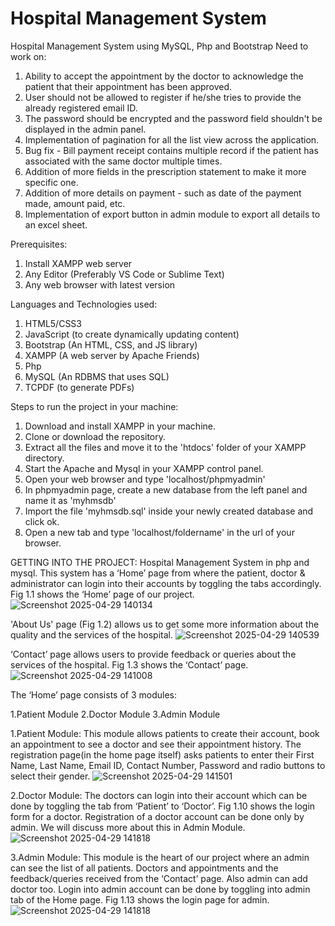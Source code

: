 # Hospital Management System
Hospital Management System using MySQL, Php and Bootstrap
Need to work on:
1. Ability to accept the appointment by the doctor to acknowledge the patient that their appointment has been approved.
2. User should not be allowed to register if he/she tries to provide the already registered email ID.
3. The password should be encrypted and the password field shouldn't be displayed in the admin panel.
4. Implementation of pagination for all the list view across the application.
5. Bug fix - Bill payment receipt contains multiple record if the patient has associated with the same doctor multiple times.
6. Addition of more fields in the prescription statement to make it more specific one.
7. Addition of more details on payment - such as date of the payment made, amount paid, etc.
8. Implementation of export button in admin module to export all details to an excel sheet.

Prerequisites:
1. Install XAMPP web server
2. Any Editor (Preferably VS Code or Sublime Text)
3. Any web browser with latest version

Languages and Technologies used:
1. HTML5/CSS3
2. JavaScript (to create dynamically updating content)
3. Bootstrap (An HTML, CSS, and JS library)
4. XAMPP (A web server by Apache Friends)
5. Php
6. MySQL (An RDBMS that uses SQL)
7. TCPDF (to generate PDFs)

Steps to run the project in your machine:
1. Download and install XAMPP in your machine.
2. Clone or download the repository.
3. Extract all the files and move it to the 'htdocs' folder of your XAMPP directory.
4. Start the Apache and Mysql in your XAMPP control panel.
5. Open your web browser and type 'localhost/phpmyadmin'
6. In phpmyadmin page, create a new database from the left panel and name it as 'myhmsdb'
7. Import the file 'myhmsdb.sql' inside your newly created database and click ok.
8. Open a new tab and type 'localhost/foldername' in the url of your browser.

GETTING INTO THE PROJECT:
Hospital Management System in php and mysql. This system has a ‘Home’ page from where the patient, doctor & administrator can login into their accounts by toggling the tabs accordingly. Fig 1.1 shows the ‘Home’ page of our project.
![Screenshot 2025-04-29 140134](https://github.com/user-attachments/assets/dc8493ee-0a5e-49ab-807b-e1e57f9079ac)

'About Us' page (Fig 1.2) allows us to get some more information about the quality and the services of the hospital.
![Screenshot 2025-04-29 140539](https://github.com/user-attachments/assets/9a27ab9a-9048-4b9e-914c-f82470da4fc7)

‘Contact’ page allows users to provide feedback or queries about the services of the hospital. Fig 1.3 shows the ‘Contact’ page.
![Screenshot 2025-04-29 141008](https://github.com/user-attachments/assets/d0c5d46f-7007-435f-b016-7bdd947e5fc1)

The ‘Home’ page consists of 3 modules:

1.Patient Module
2.Doctor Module
3.Admin Module

1.Patient Module:
This module allows patients to create their account, book an appointment to see a doctor and see their appointment history. The registration page(in the home page itself) asks patients to enter their First Name, Last Name, Email ID, Contact Number, Password and radio buttons to select their gender.
![Screenshot 2025-04-29 141501](https://github.com/user-attachments/assets/676525f2-6862-45c6-b0f0-a930b69a01b6)

2.Doctor Module:
The doctors can login into their account which can be done by toggling the tab from ‘Patient’ to ‘Doctor’. Fig 1.10 shows the login form for a doctor. Registration of a doctor account can be done only by admin. We will discuss more about this in Admin Module.
![Screenshot 2025-04-29 141818](https://github.com/user-attachments/assets/36519aa8-9f15-4837-beba-d91e93c23038)

3.Admin Module:
This module is the heart of our project where an admin can see the list of all patients. Doctors and appointments and the feedback/queries received from the ‘Contact’ page. Also admin can add doctor too.       Login into admin account can be done by toggling into admin tab of the Home page. Fig 1.13 shows the login page for admin. 
![Screenshot 2025-04-29 141818](https://github.com/user-attachments/assets/e1a8de0f-baba-457a-9659-45c67326134f)
